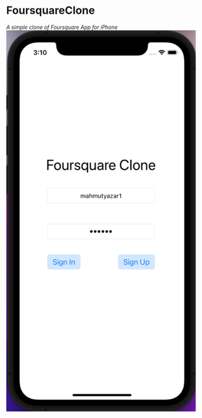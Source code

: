 # FoursquareClone
*A simple clone of Foursquare App for iPhone*
![pic](https://github.com/mahmutyazar/FoursquareClone/blob/main/fsc.png?raw=true)
